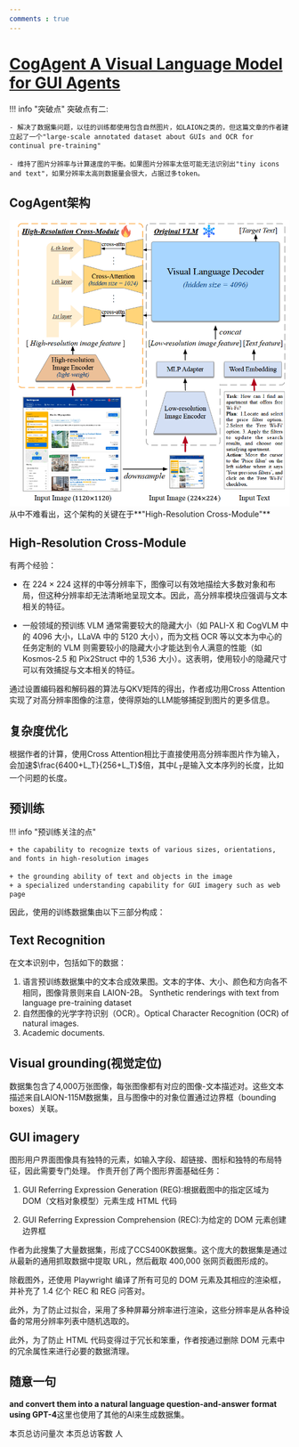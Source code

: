 ```yaml
---
comments : true
---
```



<script defer src="https://vercount.one/js"></script>

# [CogAgent  A Visual Language Model for GUI Agents](https://arxiv.org/pdf/2312.08914)

!!! info "突破点"
    突破点有二:

    - 解决了数据集问题，以往的训练都使用包含自然图片，如LAION之类的，但这篇文章的作者建立起了一个"large-scale annotated dataset about GUIs and OCR for continual pre-training"

    - 维持了图片分辨率与计算速度的平衡。如果图片分辨率太低可能无法识别出"tiny icons and text"，如果分辨率太高则数据量会很大，占据过多token。

## CogAgent架构
![架构图](../../image/pp2.png)
从中不难看出，这个架构的关键在于**"High-Resolution Cross-Module"**

## High-Resolution Cross-Module

有两个经验：

+ 在 224 × 224 这样的中等分辨率下，图像可以有效地描绘大多数对象和布局，但这种分辨率却无法清晰地呈现文本。因此，高分辨率模块应强调与文本相关的特征。

+ 一般领域的预训练 VLM 通常需要较大的隐藏大小（如 PALI-X 和 CogVLM 中的 4096 大小，LLaVA 中的 5120 大小），而为文档 OCR 等以文本为中心的任务定制的 VLM 则需要较小的隐藏大小才能达到令人满意的性能（如 Kosmos-2.5 和 Pix2Struct 中的 1,536 大小）。这表明，使用较小的隐藏尺寸可以有效捕捉与文本相关的特征。

通过设置编码器和解码器的算法与QKV矩阵的得出，作者成功用Cross Attention实现了对高分辨率图像的注意，使得原始的LLM能够捕捉到图片的更多信息。

## 复杂度优化

根据作者的计算，使用Cross Attention相比于直接使用高分辨率图片作为输入，会加速$\frac{6400+L_T}{256+L_T}$倍，其中$L_T$是输入文本序列的长度，比如一个问题的长度。

## 预训练

!!! info "预训练关注的点"

    + the capability to recognize texts of various sizes, orientations, and fonts in high-resolution images

    + the grounding ability of text and objects in the image
    + a specialized understanding capability for GUI imagery such as web page
因此，使用的训练数据集由以下三部分构成：

## Text Recognition

在文本识别中，包括如下的数据：

1. 语言预训练数据集中的文本合成效果图。文本的字体、大小、颜色和方向各不相同，图像背景则来自 LAION-2B。  Synthetic renderings with text from language pre-training dataset
2. 自然图像的光学字符识别（OCR）。Optical Character Recognition (OCR) of natural images.
3. Academic documents.

## Visual grounding(视觉定位)

数据集包含了4,000万张图像，每张图像都有对应的图像-文本描述对。这些文本描述来自LAION-115M数据集，且与图像中的对象位置通过边界框（bounding boxes）关联。

## GUI imagery
图形用户界面图像具有独特的元素，如输入字段、超链接、图标和独特的布局特征，因此需要专门处理。
作责开创了两个图形界面基础任务：

1. GUI Referring Expression Generation (REG):根据截图中的指定区域为 DOM（文档对象模型）元素生成 HTML 代码

2. GUI Referring Expression Comprehension (REC):为给定的 DOM 元素创建边界框

作者为此搜集了大量数据集，形成了CCS400K数据集。这个庞大的数据集是通过从最新的通用抓取数据中提取 URL，然后截取 400,000 张网页截图形成的。

除截图外，还使用 Playwright 编译了所有可见的 DOM 元素及其相应的渲染框，并补充了 1.4 亿个 REC 和 REG 问答对。

此外，为了防止过拟合，采用了多种屏幕分辨率进行渲染，这些分辨率是从各种设备的常用分辨率列表中随机选取的。

此外，为了防止 HTML 代码变得过于冗长和笨重，作者按通过删除 DOM 元素中的冗余属性来进行必要的数据清理。

## 随意一句

**and convert them into a natural language question-and-answer format using GPT-4**这里也使用了其他的AI来生成数据集。


<span id="busuanzi_container_page_pv">本页总访问量<span id="busuanzi_value_page_pv"></span>次</span>
<span id="busuanzi_container_page_uv">本页总访客数 <span id="busuanzi_value_page_uv"></span> 人</span>